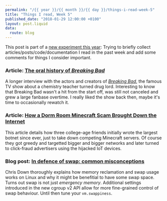 ```yaml
---
permalink: "/{{ year }}/{{ month }}/{{ day }}/things-i-read-week-5"
title: "Things I read, Week 5"
published_date: "2018-01-29 12:00:00 +0100"
layout: post.liquid
data:
  route: blog
---
```


This post is part of a [new experiment this year](/2018/01/08/things-i-read-week-2/index.html):
Trying to briefly collect articles/posts/code/documentation I read in the past week and add some comments for things I consider important.

### Article: [The oral history of _Breaking Bad_](http://www.esquire.com/entertainment/tv/a15063971/breaking-bad-cast-interview/)

A longer interview with the actors and creators of [_Breaking Bad_](http://www.imdb.com/title/tt0903747/), the famous TV show about a chemistry teacher turned drug lord.
Interesting to know that Breaking Bad wasn't a hit from the start off, was still not canceled and grew a large fanbase overtime.
I really liked the show back then, maybe it's time to occasionally rewatch it.

### Article: [How a Dorm Room Minecraft Scam Brought Down the Internet](https://www.wired.com/story/mirai-botnet-minecraft-scam-brought-down-the-internet/)

This article details how three college-age friends initially wrote the largest botnet since ever, just to take down competing Minecraft servers.
Of course they got greedy and targetted bigger and bigger networks and later turned to click-fraud advertisers using the hijacked IoT devices.

### Blog post: [In defence of swap: common misconceptions](https://chrisdown.name/2018/01/02/in-defence-of-swap.html)

Chris Down thoroughly explains how memory reclamation and swap usage works on Linux and why it might be benefitial to have some swap space.
Turns out swap is not just *emergency memory*.
Additional settings introduced in the new cgroup v2 API allow for more fine-grained control of swap behaviour.
Until then tune your `vm.swappiness`.
